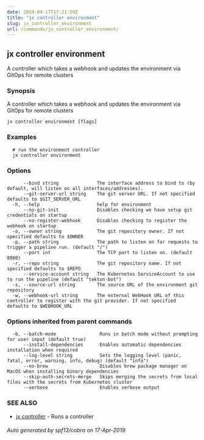 ```yaml
---
date: 2019-04-17T17:21:59Z
title: "jx controller environment"
slug: jx_controller_environment
url: /commands/jx_controller_environment/
---
```

## jx controller environment

A controller which takes a webhook and updates the environment via GitOps for remote clusters

### Synopsis

A controller which takes a webhook and updates the environment via GitOps for remote clusters

```
jx controller environment [flags]
```

### Examples

```
  # run the environment controller
  jx controller environment
```

### Options

```
      --bind string              The interface address to bind to (by default, will listen on all interfaces/addresses).
      --git-server-url string    The git server URL. If not specified defaults to $GIT_SERVER_URL
  -h, --help                     help for environment
      --no-git-init              Disables checking we have setup git credentials on startup
      --no-register-webhook      Disables checking to register the webhook on startup
  -o, --owner string             The git repository owner. If not specified defaults to $OWNER
  -p, --path string              The path to listen on for requests to trigger a pipeline run. (default "/")
      --port int                 The TCP port to listen on. (default 8080)
  -r, --repo string              The git repository name. If not specified defaults to $REPO
      --service-account string   The Kubernetes ServiceAccount to use to run the pipeline (default "tekton-bot")
  -s, --source-url string        The source URL of the environment git repository
  -w, --webhook-url string       The external WebHook URL of this controller to register with the git provider. If not specified defaults to $WEBHOOK_URL
```

### Options inherited from parent commands

```
  -b, --batch-mode                Runs in batch mode without prompting for user input (default true)
      --install-dependencies      Enables automatic dependencies installation when required
      --log-level string          Sets the logging level (panic, fatal, error, warning, info, debug) (default "info")
      --no-brew                   Disables brew package manager on MacOS when installing binary dependencies
      --skip-auth-secrets-merge   Skips merging the secrets from local files with the secrets from Kubernetes cluster
      --verbose                   Enables verbose output
```

### SEE ALSO

* [jx controller](/commands/jx_controller/)	 - Runs a controller

###### Auto generated by spf13/cobra on 17-Apr-2019
